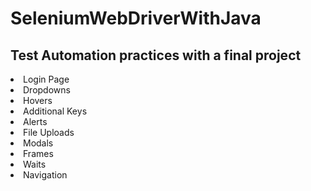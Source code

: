 # SeleniumWebDriverWithJava
<h2>Test Automation practices with a final project</h2>

<li>Login Page</li>
<li>Dropdowns</li>
<li>Hovers</li>
<li>Additional Keys</li>
<li>Alerts</li>
<li>File Uploads</li>
<li>Modals</li>
<li>Frames</li>
<li>Waits</li>
<li>Navigation</li>
